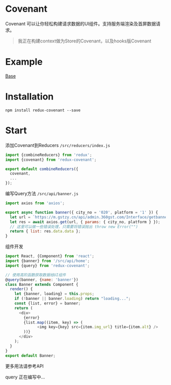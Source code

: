 # Covenant
Covenant 可以让你轻松构建请求数据的UI组件。支持服务端渲染及首屏数据请求。

> 我正在构建context做为Store的Covenant，以及hooks版Covenant

# Example
[Base](https://codesandbox.io/s/vjp3xzv27)

# Installation
```
npm install redux-covenant --save
```
# Start

添加Covenant到Reducers `/src/reducers/index.js`
```javascript
import {combineReducers} from 'redux';
import {covenant} from 'redux-covenant';

export default combineReducers({
  covenant,
  ...
});

```


编写Query方法 `/src/api/banner.js`
```javascript
import axios from 'axios';

export async function banner({ city_no = '020', platform = '1' }) {
  let url = `https://m.gstzy.cn/api/admin.360gst.com/Interface/getbanner`;
  let res = await axios.get(url, { params: { city_no, platform } });
  // 这里可以做一些错误处理，只需要将错误抛出 throw new Error("")
  return { list: res.data.data };
}
```


组件开发
```javascript
import React, {Component} from 'react';
import {banner} from '/src/api/home';
import {query} from 'redux-covenant';

// 使用高阶函数获取数据给UI组件
@query(banner, {name: 'banner'})
class Banner extends Component {
  render() {
    let {banner, loading} = this.props;
    if (!banner || banner.loading) return "loading...";
    const {list, error} = banner;
    return (
      <div>
        {error}
        {list.map((item, key) => (
              <img key={key} src={item.img_url} title={item.alt} />
        ))}
      </div>
    );
  }
}
export default Banner;
```
更多用法请参考API

query
正在编写中...
